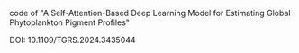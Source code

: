 code of "A Self-Attention-Based Deep Learning Model for Estimating Global Phytoplankton Pigment Profiles"

DOI: 10.1109/TGRS.2024.3435044
